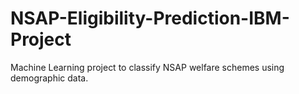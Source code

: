 # NSAP-Eligibility-Prediction-IBM-Project
Machine Learning project to classify NSAP welfare schemes using demographic data.
